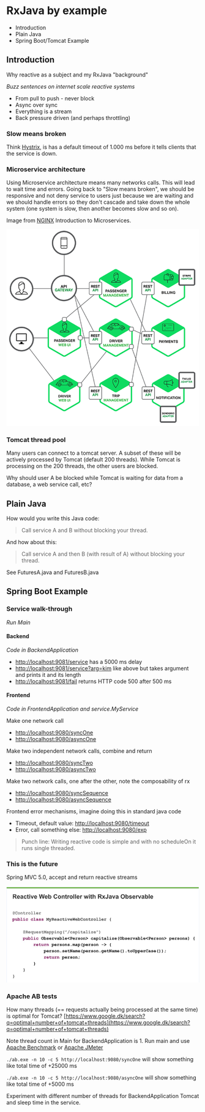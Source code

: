 # RxJava by example

* Introduction
* Plain Java
* Spring Boot/Tomcat Example


## Introduction

Why reactive as a subject and my RxJava "background" 


*Buzz sentences on internet scale reactive systems*

* From pull to push - never block
* Async over sync
* Everything is a stream
* Back pressure driven (and perhaps throttling)


### Slow means broken

Think [Hystrix][hystrix timeout link], is has a default timeout of 1.000 ms before it tells clients that the service is down.

### Microservice architecture

Using Microservice architecture means many networks calls. This will lead to wait time and errors.
Going back to "Slow means broken", we should be responsive and not deny service to users just because we are waiting 
and we should handle errors so they don't cascade and take down the whole system (one system is slow, then another becomes slow and so on).

Image from [NGINX][NGINX] Introduction to Microservices.

![nginx microservice logo](img/ms-ngix.png "Micro service architecture")

### Tomcat thread pool 

Many users can connect to a tomcat server. A subset of these will be actively processed by Tomcat (default 200 threads).
 While Tomcat is processing on the 200 threads, the other users are blocked. 
 
Why should user A be blocked while Tomcat is waiting for data from a database, a web service call, etc? 

## Plain Java

How would you write this Java code:

> Call service A and B without blocking your thread.

And how about this:

> Call service A and then B (with result of A) without blocking your thread.

See FuturesA.java and FuturesB.java


## Spring Boot Example

### Service walk-through

*Run Main*

#### Backend

*Code in BackendApplication*

* [http://localhost:9081/service](http://localhost:9081/service) has a 5000 ms delay 
* [http://localhost:9081/service?arg=kim](http://localhost:9081/service?arg=kim) like above but takes argument and prints it and its length
* [http://localhost:9081/fail](http://localhost:9081/fail) returns HTTP code 500 after 500 ms 

#### Frontend

*Code in FrontendApplication and service.MyService*

Make one network call

* [http://localhost:9080/syncOne](http://localhost:9080/syncOne) 
* [http://localhost:9080/asyncOne](http://localhost:9080/asyncOne)

Make two independent network calls, combine and return

* [http://localhost:9080/syncTwo](http://localhost:9080/syncTwo) 
* [http://localhost:9080/asyncTwo](http://localhost:9080/asyncTwo)

Make two network calls, one after the other, note the composability of rx

* [http://localhost:9080/syncSequence](http://localhost:9080/syncSequence) 
* [http://localhost:9080/asyncSequence](http://localhost:9080/asyncSequence) 

Frontend error mechanisms, imagine doing this in standard java code

* Timeout, default value: [http://localhost:9080/timeout](http://localhost:9080/timeout)
* Error, call something else: [http://localhost:9080/exp](http://localhost:9080/exp)

> Punch line: Writing reactive code is simple and with no scheduleOn it runs single threaded. 

### This is the future

Spring MVC 5.0, accept and return reactive streams

![spring 5 mvc](img/mvc-rx.png "Spring 5 MVC")

### Apache AB tests

How many threads (== requests actually being processed at the same time) is optimal for Tomcat? [https://www.google.dk/search?q=optimal+number+of+tomcat+threads](https://www.google.dk/search?q=optimal+number+of+tomcat+threads)

Note thread count in Main for BackendApplication is 1.  Run main and use [Apache Benchmark](https://httpd.apache.org/docs/2.4/programs/ab.html) or [Apache JMeter](http://jmeter.apache.org/)

`./ab.exe -n 10 -c 5 http://localhost:9080/syncOne` will show something like total time of +25000 ms

`./ab.exe -n 10 -c 5 http://localhost:9080/asyncOne` will show something like total time of +5000 ms

Experiment with different number of threads for BackendApplication Tomcat and sleep time in the service.



[hystrix timeout link]:https://github.com/Netflix/Hystrix/wiki/Configuration#execution.isolation.thread.timeoutInMilliseconds
[NGINX]:https://www.nginx.com/blog/introduction-to-microservices/